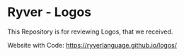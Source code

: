 # Ryver - Logos
This Repository is for reviewing Logos, that we received.

Website with Code: https://ryverlanguage.github.io/logos/

